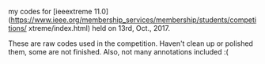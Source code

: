 my codes for [ieeextreme 11.0](https://www.ieee.org/membership_services/membership/students/competitions/
xtreme/index.html) held on 13rd, Oct., 2017.
 
These are raw codes used in the competition. 
Haven't clean up or polished them, some are not finished.
 Also, not many annotations included :(